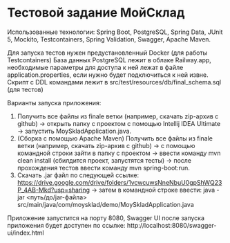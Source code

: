 # Тестовой задание МойСклад

Использованные технологии: Spring Boot, PostgreSQL, Spring Data, JUnit 5, Mockito, Testcontainers, Spring Validation, Swagger, Apache Maven. 

Для запуска тестов нужен предустановленный Docker (для работы Testcontainers)
База данных PostgreSQL лежит в облаке Railway.app, необходимые параметры для доступа к ней лежат в файле application.properties, если нужно будет подключиться к ней извне. Скрипт с DDL командами лежит в src/test/resources/db/final_schema.sql (для тестов)

Варианты запуска приложения:

1. Получить все файлы из finale ветки (например, скачать zip-архив с github) -> открыть папку с проектом с помощью Intellij IDEA Ultimate -> запустить MoySkladApplication.java. 
2. (Сборка с помощью Apache Maven) Получить все файлы из finale ветки (например, скачать zip-архив с github) -> с помощью командной строки зайти в папку с проектом -> ввести команду mvn clean install (сбилдится проект, запустятся тесты) -> после прохождения тестов ввести команду mvn spring-boot:run. 
3. Скачать .jar файл по следующей ссылке: https://drive.google.com/drive/folders/1vcwcuwsNneNbuU0gpShWQ23P_4AB-Mkd?usp=sharing -> затем в командной строке ввести: java -jar <путь/до/jar-файла> src/main/java/com/moysklad/demo/MoySkladApplication.java

Приложение запустится на порту 8080, Swagger UI после запуска приложения будет доступен по ссылке: http://localhost:8080/swagger-ui/index.html

